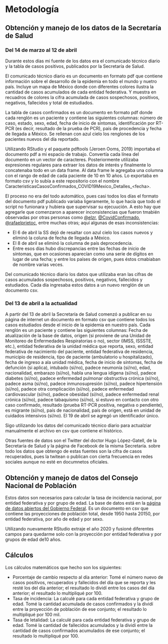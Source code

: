 # Metodología
## Obtención y manejo de los datos de la Secretaría de Salud
### Del 14 de marzo al 12 de abril
Durante estos días mi fuente de los datos era el comunicado técnico diario y la tabla de casos positivos, publicados por la Secretaría de Salud.

El comunicado técnico diario es un documento en formato pdf que contiene información sobre el desarrollo de la epidemia en todo el mundo y nuetro país. Incluye un mapa de México donde con diferentes colores ilustra la cantidad de casos acumulados de cada entidad federativa. Y muestra en recuadros de colores la cifra acumulada de casos sospechosos, positivos, negativos, fallecidos y total de estudiados.

La tabla de casos confirmados es un documento en formato pdf donde cada renglón es un paciente y contiene las siguientes columnas: número de caso, estado, sexo, edad, fecha de inicio de síntomas, identificación por RT-PCR (es decir, resultado de la prueba de PCR), país de procedencia y fecha de llegada a México. Se rellenan con azul cielo los renglones de los pacientes nuevos del día reportado.

Utilizando RStudio y el paquete pdftools (Jeroen Ooms, 2019) importaba el documento pdf a mi espacio de trabajo. Convertía cada línea del documento en un vector de caracteres. Posteriormente utilizaba expresiones regulares para extraer los datos de interés y finalmente lo concatenaba todo en un data frame. Al data frame le agregaba una columna con el rango de edad de cada paciente de 10 en 10 años. Lo exportaba en formato csv y lo subía a este repositorio con el nombre CaracteristicasCasosConfirmados_COVID19Mexico_Detalles_\<fecha\>.

El proceso no era del todo automático, pues casi todos los días el formato del documento pdf publicado variaba ligeramente, lo que hacía que todo el script no funionara y hubiera que supervisar su ejecuución. A esto hay que agregarle que comenzaron a aparecer inconsistencias que fueron tmabién observadas por otras personas como [@elzr](https://twitter.com/elzr), [@CovidConfirmado](https://twitter.com/CovidConfirmado), [@rafaelprietoc](https://twitter.com/rafaelprietoc), entre muchas otras; aquí algunas de esas inconsistencias:

- El 6 de abril la SS dejó de resaltar con azul cielo los casos nuevos y eliminó la coluna de fecha de llegada a México.
- El 8 de abril se eliminó la columna de país deprocedencia.
- Entre esos días hubo discrepancias entre las fechas de inicio de síntomas, que en ocasiones aparecían como una serie de dígitos en lugar de una fecha; y entre los países de origen, pues éstos cmabiaban de nombre varias veces.

Del comunicado técnico diario los datos que utilizaba eran las cifras de casos acumulados sospechosos, positivos, negativos, fallecidos y estudiados. Cada día ingresaba estos datos a un nuevo renglón de un documento csv.

### Del 13 de abril a la actualidad
A partir del 13 de abril la Secretaría de Salud comenzó a publicar en su página de internet un documento en formato csv que contiene todos los casos estudiados desde el inicio de la epidemia en nuestro país. Cada renglón es un paciente y contiene las siguientes columnas: Fecha de atualización de la base de datos, origen (si proviene de una Unidad de Monitoreo de Enfermedades Respiratorias o no), sector (IMSS, ISSSTE, etc.), entidad federativa de la unidad médica que reporta, sexo, entidad federativa de nacimiento del paciente, entidad federativa de residencia, municipio de residencia, tipo de paciente (ambulatorio u hospitalizado), fecha de ingreso a ala unidad médica, fecha de inicio de síntomas, fecha de defunción (si aplica), intubado (sí/no), padece neumonía (sí/no), edad, nacionalidad, embarazo (sí/no), habla una lengua idígena (sí/no), padece diabetes (sí/no), padece enfermedad pulmonar obstructiva crónica (sí/no), padece asma (sí/no), padece inmunosupresión (sí/no), padece hipertensión (sí/no), padece otra complicación (sí/no), padece enfermedad cardiovascular (sí/no), padece obesidad (sí/no), padece enfermedad renal crónica (sí/no), padece tabaquismo (sí/no), si estuvo en contacto con otro caso confirmado, resultado (prueba RT-PCR positiva, negativa o pendiente), es migrante (sí/no), país de nacionalidad, país de origen, está en unidad de cuidados intensivos (sí/no). El 19 de abril se agregó un identificador único.

Sigo utilizando los datos del comunicado técnico diario para actualziar manualmente el archivo en csv que contiene el histórico.

Otras fuentes de datos son el Twitter del doctor Hugo López-Gatell, de la Secretaría de Salud y la página de Facebook de la misma Secretaría. sobre todo los datos que obtengo de estas fuentes son la cifra de casos recuperados, pues la twitean o publican con cierta frecuencia en redes sociales aunque no esté en documnetos oficiales.

## Obtención y manejo de datos del Consejo Nacional de Población
Estos datos son necesarios para calcular la tasa de incidencia nacional, por entidad federativa y por grupo de edad. La base de datos está en la [página de datos abiertos del Gobierno Federal](https://datos.gob.mx/busca/dataset/proyecciones-de-la-poblacion-de-mexico-y-de-las-entidades-federativas-2016-2050/resource/ed3bb2f4-655a-4224-ad76-e1e800e4ff9c). Es un documento en csv que contiene las proyecciones de población total, desde 1950 hasta 20150, por entidad federativa, por año de edad y por sexo.

Utilizando nuevamente RStudio extraje el año 2020 y fusioné diferentes campos para quedarme solo con la proyección por entidad federativa y por grupos de edad de10 años.

## Cálculos
Los cálculos matemáticos que hecho son los siguientes:

- Porcentaje de cambio respecto al día anterior: Tomé el número nuevo de casos positivos, recuperados y fallecidos del día que se reporta y les resté los del día anterior; el resultado lo dividí entre los casos del día anterior; el resultado lo multipliqué por 100.
- Tasa de incidencia: La calculé para cada entidad federativa y grupo de edad. Tomé la cantidad acumulada de casos confirmados y la dividí entre la proyección de población de ese conjunto; el resultado lo multipliqué por 100 mil.
- Tasa de letalidad: La calculé para cada entidad federativa y grupo de edad. Tomé la cantidad de fallecidos acumulados y la dividí entre la cantidad de casos confirmados acumulados de ese conjunto; el resultado lo multipliqué por 100.



